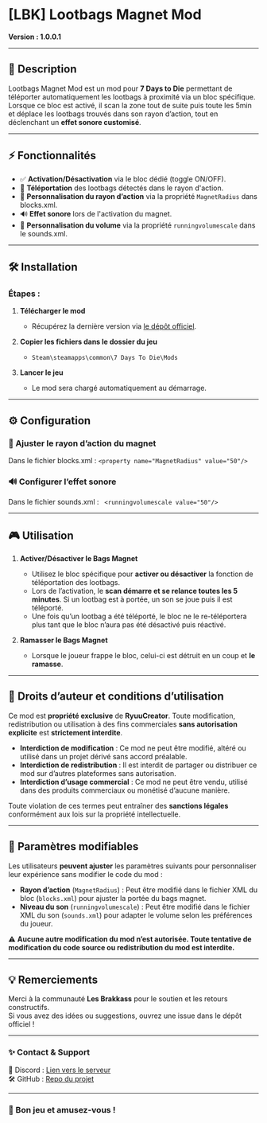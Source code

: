 # [LBK] Lootbags Magnet Mod

**Version : 1.0.0.1** 

---

## 📌 Description

Lootbags Magnet Mod est un mod pour **7 Days to Die** permettant de téléporter automatiquement les lootbags à proximité via un bloc spécifique.  
Lorsque ce bloc est activé, il scan la zone tout de suite puis toute les 5min et déplace les lootbags trouvés dans son rayon d’action, tout en déclenchant un **effet sonore customisé**.

---

## ⚡ Fonctionnalités

- ✅ **Activation/Désactivation** via le bloc dédié (toggle ON/OFF).  
- 🎯 **Téléportation** des lootbags détectés dans le rayon d'action.  
- 🔧 **Personnalisation du rayon d’action** via la propriété `MagnetRadius` dans blocks.xml.  
- 🔊 **Effet sonore** lors de l'activation du magnet.  
- 🔧 **Personnalisation du volume** via la propriété `runningvolumescale` dans le sounds.xml.  

---

## 🛠️ Installation

### Étapes :

1. **Télécharger le mod**  
   - Récupérez la dernière version via [le dépôt officiel](https://github.com/RyuuCreator/LBK-LootbagsMagnetMod).

2. **Copier les fichiers dans le dossier du jeu**  
   - `Steam\steamapps\common\7 Days To Die\Mods`

3. **Lancer le jeu**  
   - Le mod sera chargé automatiquement au démarrage.

---

## ⚙️ Configuration

### 📏 Ajuster le rayon d’action du magnet
Dans le fichier blocks.xml :
    ```
    <property name="MagnetRadius" value="50"/>
    ```

### 🔊 Configurer l’effet sonore
Dans le fichier sounds.xml :
    ``` 
    <runningvolumescale value="50"/>
    ```

---

## 🎮 Utilisation

1. **Activer/Désactiver le Bags Magnet**
   - Utilisez le bloc spécifique pour **activer ou désactiver** la fonction de téléportation des lootbags.
   - Lors de l’activation, le **scan démarre et se relance toutes les 5 minutes**. Si un lootbag est à portée, un son se joue puis il est téléporté.
   - Une fois qu’un lootbag a été téléporté, le bloc ne le re-téléportera plus tant que le bloc n’aura pas été désactivé puis réactivé.

2. **Ramasser le Bags Magnet**
   - Lorsque le joueur frappe le bloc, celui-ci est détruit en un coup et **le ramasse**.
     
---

## 🚫 Droits d’auteur et conditions d’utilisation

Ce mod est **propriété exclusive** de **RyuuCreator**. 
Toute modification, redistribution ou utilisation à des fins commerciales **sans autorisation explicite** est **strictement interdite**.

- **Interdiction de modification** : Ce mod ne peut être modifié, altéré ou utilisé dans un projet dérivé sans accord préalable.  
- **Interdiction de redistribution** : Il est interdit de partager ou distribuer ce mod sur d’autres plateformes sans autorisation.  
- **Interdiction d’usage commercial** : Ce mod ne peut être vendu, utilisé dans des produits commerciaux ou monétisé d’aucune manière.  

Toute violation de ces termes peut entraîner des **sanctions légales** conformément aux lois sur la propriété intellectuelle.

---

## 🔧 Paramètres modifiables

Les utilisateurs **peuvent ajuster** les paramètres suivants pour personnaliser leur expérience sans modifier le code du mod :  
- **Rayon d’action** (`MagnetRadius`) : Peut être modifié dans le fichier XML du bloc (`blocks.xml`) pour ajuster la portée du bags magnet.  
- **Niveau du son** (`runningvolumescale`) : Peut être modifié dans le fichier XML du son (`sounds.xml`) pour adapter le volume selon les préférences du joueur.  

⚠️ **Aucune autre modification du mod n’est autorisée. Toute tentative de modification du code source ou redistribution du mod est interdite.**

---

## 💡 Remerciements

Merci à la communauté **Les Brakkass** pour le soutien et les retours constructifs.  
Si vous avez des idées ou suggestions, ouvrez une issue dans le dépôt officiel !

---

### ✨ Contact & Support
💬 Discord : [Lien vers le serveur](https://discord.gg/MYJz5tvzCf) <br/>
🛠️ GitHub : [Repo du projet](https://github.com/RyuuCreator/LBK-LootbagsMagnetMod)

---

### 🚀 Bon jeu et amusez-vous !
